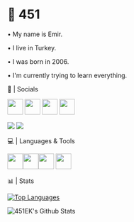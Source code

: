 <h1>🌠 451 </h1>

• My name is Emir.

• I live in Turkey.

• I was born in 2006.

• I'm currently trying to learn everything.



💎 | Socials

[<img src="https://image.flaticon.com/icons/png/128/174/174876.png" height=35>](https://twitter.com/emirk_451) [<img src="https://image.flaticon.com/icons/png/128/174/174872.png" height=35>](http://open.spotify.com/user/EmirKaan) [<img src="https://i.imgur.com/0IKAYPD.png" height=35>](https://www.reddit.com/user/AK-451) [<img src="https://cdn2.iconfinder.com/data/icons/gaming-platforms-logo-shapes/250/steam_logo-128.png" height=35>](https://steamcommunity.com/id/451EK/) 

<img src="https://discord.c99.nl/widget/theme-3/453613270725558292.png" style="max-width:100%;">
<img src="https://discord.com/api/guilds/851375796609351730/widget.png?style=banner3">

💻 | Languages & Tools

[<img src="https://img.icons8.com/color/2x/python.png" height=35>](https://www.python.org)[<img src="http://imajans.com.tr/blog/wp-content/uploads/2015/02/html5.png" height=35>](https://www.w3schools.com/html/)[<img src="http://upload.turkcewiki.org/wikipedia/commons/thumb/9/9a/Visual_Studio_Code_1.35_icon.svg/1200px-Visual_Studio_Code_1.35_icon.svg.png" height=35>](https://code.visualstudio.com) [<img src="https://cdn.worldvectorlogo.com/logos/adobe-photoshop-cs6.svg" height=35>](https://www.photoshop.com/en)


📊 | Stats

[![Top Languages](https://github-readme-stats.vercel.app/api/top-langs/?username=451EK&theme=dark)](https://github.com/451EK)

<img align="left" alt="451EK's Github Stats" src="https://github-readme-stats.vercel.app/api?username=451EK&show_icons=true&hide_border=true&theme=dark">
